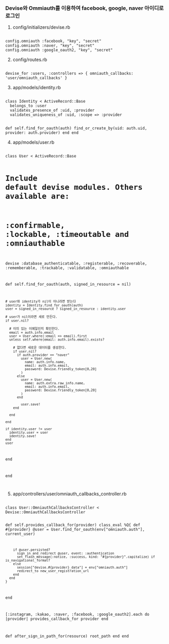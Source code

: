 <h3>Devise와 Ommiauth를 이용하여 facebook, google, naver 아이디로 로그인</h3>

1. config/initializers/devise.rb

<code>
config.omniauth :facebook, "key", "secret"
config.omniauth :naver, "key", "secret"
config.omniauth :google_oauth2, "key", "secret"
</code>

2. config/routes.rb

<code>
devise_for :users, :controllers => { omniauth_callbacks: 'user/omniauth_callbacks' }
</code>

3. app/models/identity.rb

<code>
class Identity < ActiveRecord::Base
  belongs_to :user
  validates_presence_of :uid, :provider
  validates_uniqueness_of :uid, :scope => :provider

  def self.find_for_oauth(auth)
    find_or_create_by(uid: auth.uid, provider: auth.provider)
  end
end
</code>

4. app/models/user.rb

<code>
class User < ActiveRecord::Base
  
  # Include default devise modules. Others available are:
  # :confirmable, :lockable, :timeoutable and :omniauthable
  devise :database_authenticatable, :registerable,
         :recoverable, :rememberable, :trackable, :validatable, :omniauthable
  
  def self.find_for_oauth(auth, signed_in_resource = nil)

    # user와 identity가 nil이 아니라면 받는다
    identity = Identity.find_for_oauth(auth)
    user = signed_in_resource ? signed_in_resource : identity.user
    
    # user가 nil이라면 새로 만든다.
    if user.nil?
      
      # 이미 있는 이메일인지 확인한다.
      email = auth.info.email
      user = User.where(:email => email).first  
      unless self.where(email: auth.info.email).exists?
        
        # 없다면 새로운 데이터를 생성한다.
        if user.nil?
          if auth.provider == "naver"
            user = User.new(
              name: auth.info.name,
              email: auth.info.email,
              password: Devise.friendly_token[0,20]
            )
          else
            user = User.new(
              name: auth.extra.raw_info.name,
              email: auth.info.email,
              password: Devise.friendly_token[0,20]
            )
          end  
            
            user.save!
        end
        
      end
    
    end
    
    if identity.user != user
      identity.user = user
      identity.save!
    end
    user
    
  end
  
end

</code>

5. app/controllers/user/omniauth_callbacks_controller.rb
 
<code>
class User::OmniauthCallbacksController < Devise::OmniauthCallbacksController
  
  def self.provides_callback_for(provider)
    class_eval %Q{
      def #{provider}
        @user = User.find_for_oauth(env["omniauth.auth"], current_user)

        if @user.persisted?
          sign_in_and_redirect @user, event: :authentication
          set_flash_message(:notice, :success, kind: "#{provider}".capitalize) if is_navigational_format?
        else
          session["devise.#{provider}_data"] = env["omniauth.auth"]
          redirect_to new_user_registration_url
        end
      end
    }
  end

  [:instagram, :kakao, :naver, :facebook, :google_oauth2].each do |provider|
    provides_callback_for provider
  end

  def after_sign_in_path_for(resource)
      root_path
  end
end
</code>